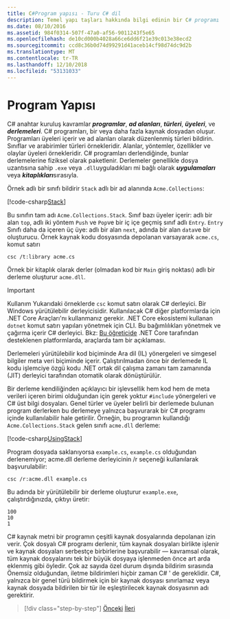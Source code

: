 ```yaml
---
title: C#Program yapısı - Turu C# dil
description: Temel yapı taşları hakkında bilgi edinin bir C# programı
ms.date: 08/10/2016
ms.assetid: 984f0314-507f-47a0-af56-9011243f5e65
ms.openlocfilehash: de10cd000b4028a66ce6dd6f21e39c013e38ecd2
ms.sourcegitcommit: ccd8c36b0d74d99291d41aceb14cf98d74dc9d2b
ms.translationtype: MT
ms.contentlocale: tr-TR
ms.lasthandoff: 12/10/2018
ms.locfileid: "53131033"
---
```

# <a name="program-structure"></a>Program Yapısı

C# anahtar kuruluş kavramlar ***programlar***, ***ad alanları***, ***türleri***, ***üyeleri***, ve ***derlemeleri***. C# programları, bir veya daha fazla kaynak dosyadan oluşur. Programları üyeleri içerir ve ad alanları olarak düzenlenmiş türleri bildirin. Sınıflar ve arabirimler türleri örnekleridir. Alanlar, yöntemler, özellikler ve olaylar üyeleri örnekleridir. C# programları derlendiğinde, bunlar derlemelerine fiziksel olarak paketlenir. Derlemeler genellikle dosya uzantısına sahip `.exe` veya `.dll`uyguladıkları mi bağlı olarak ***uygulamaları*** veya ***kitaplıkları***sırasıyla.

Örnek adlı bir sınıfı bildirir `Stack` adlı bir ad alanında `Acme.Collections`:

[!code-csharp[Stack](../../../samples/snippets/csharp/tour/program-structure/program.cs#L1-L34)]

Bu sınıfın tam adı `Acme.Collections.Stack`. Sınıf bazı üyeler içerir: adlı bir alan `top`, adlı iki yöntem `Push` ve `Pop`ve bir iç içe geçmiş sınıf adlı `Entry`. `Entry` Sınıfı daha da içeren üç üye: adlı bir alan `next`, adında bir alan `data`ve bir oluşturucu. Örnek kaynak kodu dosyasında depolanan varsayarak `acme.cs`, komut satırı

```
csc /t:library acme.cs
```

Örnek bir kitaplık olarak derler (olmadan kod bir `Main` giriş noktası) adlı bir derleme oluşturur `acme.dll`.

> [!IMPORTANT]
> Kullanım Yukarıdaki örneklerde `csc` komut satırı olarak C# derleyici. Bir Windows yürütülebilir derleyicisidir. Kullanılacak C# diğer platformlarda için .NET Core Araçları'nı kullanmanız gerekir. .NET Core ekosistemi kullanan `dotnet` komut satırı yapıları yönetmek için CLI. Bu bağımlılıkları yönetmek ve çağırma içerir C# derleyici. Bkz: [Bu öğreticide](../../core/tutorials/using-with-xplat-cli.md) .NET Core tarafından desteklenen platformlarda, araçlarda tam bir açıklaması.

Derlemeleri yürütülebilir kod biçiminde Ara dil (IL) yönergeleri ve simgesel bilgiler meta veri biçiminde içerir. Çalıştırılmadan önce bir derlemede IL kodu işlemciye özgü kodu .NET ortak dil çalışma zamanı tam zamanında (JIT) derleyici tarafından otomatik olarak dönüştürülür.

Bir derleme kendiliğinden açıklayıcı bir işlevsellik hem kod hem de meta verileri içeren birimi olduğundan için gerek yoktur `#include` yönergeleri ve C# üst bilgi dosyaları. Genel türler ve üyeler belirli bir derlemede bulunan program derlerken bu derlemeye yalnızca başvurarak bir C# programı içinde kullanılabilir hale getirilir. Örneğin, bu programın kullandığı `Acme.Collections.Stack` gelen sınıfı `acme.dll` derleme:

[!code-csharp[UsingStack](../../../samples/snippets/csharp/tour/program-structure/Program.cs#L38-L52)]

Program dosyada saklanıyorsa `example.cs`, `example.cs` olduğundan derlenemiyor; acme.dll derleme derleyicinin /r seçeneği kullanılarak başvurulabilir:

```
csc /r:acme.dll example.cs
```

Bu adında bir yürütülebilir bir derleme oluşturur `example.exe`, çalıştırdığınızda, çıktıyı üretir:

```
100
10
1
```

C# kaynak metni bir programın çeşitli kaynak dosyalarında depolanan izin verir. Çok dosyalı C# programı derlenir, tüm kaynak dosyaları birlikte işlenir ve kaynak dosyaları serbestçe birbirlerine başvurabilir — kavramsal olarak, tüm kaynak dosyalarını tek bir büyük dosyaya işlenmeden önce art arda eklenmiş gibi öyledir. Çok az sayıda özel durum dışında bildirim sırasında Önemsiz olduğundan, iletme bildirimleri hiçbir zaman C# ' de gereklidir. C#, yalnızca bir genel türü bildirmek için bir kaynak dosyası sınırlamaz veya kaynak dosyada bildirilen bir tür ile eşleştirilecek kaynak dosyasının adı gerektirir.

>[!div class="step-by-step"]
>[Önceki](index.md)
>[İleri](types-and-variables.md)